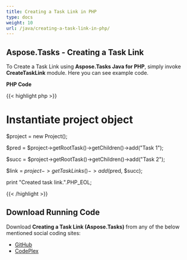 ```yaml
---
title: Creating a Task Link in PHP
type: docs
weight: 10
url: /java/creating-a-task-link-in-php/
---
```


## **Aspose.Tasks - Creating a Task Link**
To Create a Task Link using **Aspose.Tasks Java for PHP**, simply invoke **CreateTaskLink** module. Here you can see example code.

**PHP Code**

{{< highlight php >}}

 # Instantiate project object

$project = new Project();

$pred = $project->getRootTask()->getChildren()->add("Task 1");

$succ = $project->getRootTask()->getChildren()->add("Task 2");

$link = $project->getTaskLinks()->add($pred, $succ);

print "Created task link.".PHP_EOL;

{{< /highlight >}}
## **Download Running Code**
Download **Creating a Task Link (Aspose.Tasks)** from any of the below mentioned social coding sites:

- [GitHub](https://github.com/aspose-tasks/Aspose.Tasks-for-Java/blob/master/Plugins/Aspose_Tasks_Java_for_PHP/src/aspose/tasks/WorkingWithTaskLinks/CreateTaskLink.php)
- [CodePlex](https://asposetasksjavaphp.codeplex.com/SourceControl/latest#src/aspose/tasks/WorkingWithTaskLinks/CreateTaskLink.php)
